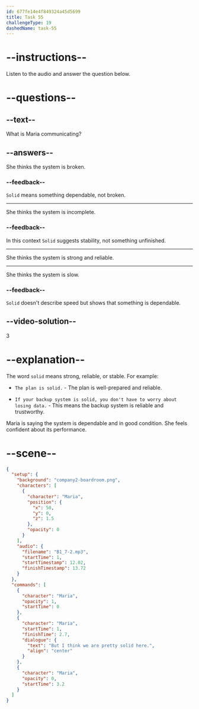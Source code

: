 ```yaml
---
id: 677fe14e4f849324a45d5699
title: Task 55
challengeType: 19
dashedName: task-55
---
```


<!-- (Audio) Maria: But I think we are pretty solid here. -->

# --instructions--

Listen to the audio and answer the question below.

# --questions--

## --text--

What is Maria communicating?

## --answers--

She thinks the system is broken.

### --feedback--

`Solid` means something dependable, not broken.

---

She thinks the system is incomplete.

### --feedback--

In this context `Solid` suggests stability, not something unfinished.

---

She thinks the system is strong and reliable.

---

She thinks the system is slow.

### --feedback--

`Solid` doesn't describe speed but shows that something is dependable.

## --video-solution--

3

# --explanation--

The word `solid` means strong, reliable, or stable. For example:

- `The plan is solid.` - The plan is well-prepared and reliable.

- `If your backup system is solid, you don't have to worry about losing data.` - This means the backup system is reliable and trustworthy.

Maria is saying the system is dependable and in good condition. She feels confident about its performance.

# --scene--

```json
{
  "setup": {
    "background": "company2-boardroom.png",
    "characters": [
      {
        "character": "Maria",
        "position": {
          "x": 50,
          "y": 0,
          "z": 1.5
        },
        "opacity": 0
      }
    ],
    "audio": {
      "filename": "B1_7-2.mp3",
      "startTime": 1,
      "startTimestamp": 12.02,
      "finishTimestamp": 13.72
    }
  },
  "commands": [
    {
      "character": "Maria",
      "opacity": 1,
      "startTime": 0
    },
    {
      "character": "Maria",
      "startTime": 1,
      "finishTime": 2.7,
      "dialogue": {
        "text": "But I think we are pretty solid here.",
        "align": "center"
      }
    },
    {
      "character": "Maria",
      "opacity": 0,
      "startTime": 3.2
    }
  ]
}
```
